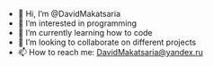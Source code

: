 - 👋 Hi, I’m @DavidMakatsaria
- 👀 I’m interested in programming
- 🌱 I’m currently learning how to code
- 💞️ I’m looking to collaborate on different projects
- 📫 How to reach me: DavidMakatsaria@yandex.ru

<!---
DavidMakatsaria/DavidMakatsaria is a ✨ special ✨ repository because its `README.md` (this file) appears on your GitHub profile.
You can click the Preview link to take a look at your changes.
--->

